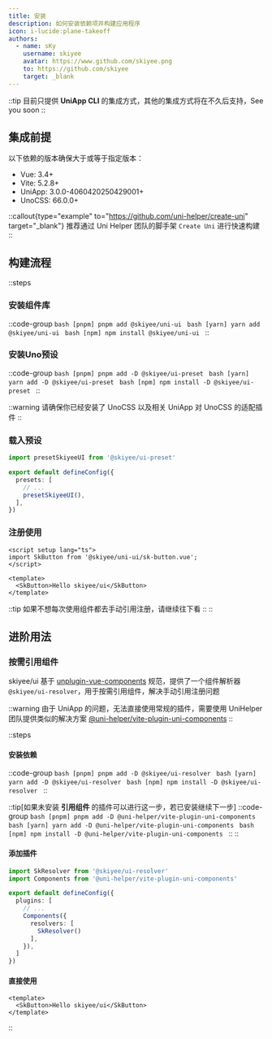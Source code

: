 ```yaml
---
title: 安装
description: 如何安装依赖项并构建应用程序
icon: i-lucide:plane-takeoff
authors:
  - name: sKy
    username: skiyee
    avatar: https://www.github.com/skiyee.png
    to: https://github.com/skiyee
    target: _blank
---
```


::tip
目前只提供 **UniApp CLI** 的集成方式，其他的集成方式将在不久后支持，See you soon
::

## 集成前提

以下依赖的版本确保大于或等于指定版本：

- Vue: 3.4+
- Vite: 5.2.8+
- UniApp: 3.0.0-4060420250429001+
- UnoCSS: 66.0.0+

::callout{type="example" to="https://github.com/uni-helper/create-uni" target="_blank"}
推荐通过 Uni Helper 团队的脚手架 `Create Uni` 进行快速构建
::

## 构建流程

::steps

  ### 安装组件库
  
  ::code-group
    ```bash [pnpm]
    pnpm add @skiyee/uni-ui
    ```
    ```bash [yarn]
    yarn add @skiyee/uni-ui
    ```
    ```bash [npm]
    npm install @skiyee/uni-ui
    ```
  ::

  ### 安装Uno预设

  ::code-group
    ```bash [pnpm]
    pnpm add -D @skiyee/ui-preset
    ```
    ```bash [yarn]
    yarn add -D @skiyee/ui-preset
    ```
    ```bash [npm]
    npm install -D @skiyee/ui-preset
    ```
  ::

  ::warning
    请确保你已经安装了 UnoCSS 以及相关 UniApp 对 UnoCSS 的适配插件
  ::

  ### 载入预设

  ```ts [unocss.config.ts]
  import presetSkiyeeUI from '@skiyee/ui-preset'

  export default defineConfig({
    presets: [
      // ...
      presetSkiyeeUI(),
    ],
  })
  ```

  ### 注册使用

  ```vue [src/pages/index.vue]
  <script setup lang="ts">
  import SkButton from '@skiyee/uni-ui/sk-button.vue';
  </script>

  <template>
    <SkButton>Hello skiyee/ui</SkButton>
  </template>
  ```

  ::tip
    如果不想每次使用组件都去手动引用注册，请继续往下看
  ::
::


## 进阶用法

### 按需引用组件

skiyee/ui 基于 [unplugin-vue-components](https://github.com/unplugin/unplugin-vue-components) 规范，提供了一个组件解析器 `@skiyee/ui-resolver`，用于按需引用组件，解决手动引用注册问题

::warning
由于 UniApp 的问题，无法直接使用常规的插件，需要使用 UniHelper 团队提供类似的解决方案 [@uni-helper/vite-plugin-uni-components](https://github.com/uni-helper/vite-plugin-uni-components)
::

::steps

  #### 安装依赖

  ::code-group
    ```bash [pnpm]
    pnpm add -D @skiyee/ui-resolver
    ```
    ```bash [yarn]
    yarn add -D @skiyee/ui-resolver
    ```
    ```bash [npm]
    npm install -D @skiyee/ui-resolver
    ```
  ::

  ::tip[如果未安装 **引用组件** 的插件可以进行这一步，若已安装继续下一步]
    ::code-group
      ```bash [pnpm]
      pnpm add -D @uni-helper/vite-plugin-uni-components
      ```
      ```bash [yarn]
      yarn add -D @uni-helper/vite-plugin-uni-components
      ```
      ```bash [npm]
      npm install -D @uni-helper/vite-plugin-uni-components
      ```
    ::
  ::

  #### 添加插件

  ```ts [vite.config.ts]
  import SkResolver from '@skiyee/ui-resolver'
  import Components from '@uni-helper/vite-plugin-uni-components'

  export default defineConfig({
    plugins: [
      // ...
      Components({
        resolvers: [
          SkResolver()
        ],
      }),
    ]
  })
  ```

  #### 直接使用

  ```vue [src/pages/index.vue]
  <template>
    <SkButton>Hello skiyee/ui</SkButton>
  </template>
  ```
::



